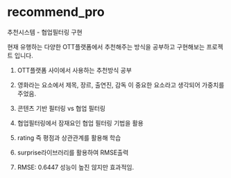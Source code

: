 # recommend_pro
추천시스템 - 협업필터링 구현

현재 유행하는 다양한 OTT플랫폼에서 추천해주는 방식을 공부하고 구현해보는 프로젝트 입니다.

1. OTT플랫폼 사이에서 사용하는 추천방식 공부

2. 영화라는 요소에서 제목, 장르, 출연진, 감독 이 중요한 요소라고 생각되어 가중치를 주었음.

3. 콘텐츠 기반 필터링 vs 협업 필터링 

4. 협업필터링에서 잠재요인 협업 필터링 기법을 활용

5. rating 즉 평점과 상관관계를 활용해 학습

6. surprise라이브러리를 활용하여 RMSE출력

7. RMSE: 0.6447 성능이 높진 않지만 효과적임.
 